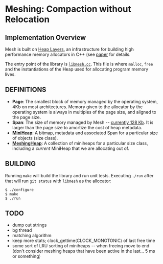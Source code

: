 Meshing: Compaction without Relocation
======================================

Implementation Overview
-----------------------

Mesh is built on [Heap Layers](http://heaplayers.org/), an
infrastructure for building high performance memory allocators in C++
(see
[paper](https://people.cs.umass.edu/~emery/pubs/berger-pldi2001.pdf)
for details.

The entry point of the library is [`libmesh.cc`](src/libmesh.cc).
This file is where `malloc`, `free` and the instantiations of the
Heap used for allocating program memory lives.


DEFINITIONS
-----------

- **Page**: The smallest block of memory managed by the operating
  system, 4Kb on most architectures.  Memory given to the allocator by
  the operating system is always in multiples of the page size, and
  aligned to the page size.
- **Span**: The size of memory managed by Mesh -- [currently 128
  Kb](src/include/miniheap.h#L36).
  It is larger than the page size to amortize the cost of heap
  metadata.
- [**MiniHeap**](src/include/miniheap.h): A bitmap, metadata and associated Span for a
  particular size of objects (size class).
- [**MeshingHeap**](src/include/meshingheap.h): A collection of miniheaps for a particular size
  class, including a _current_ MiniHeap that we are allocating out of.

BUILDING
--------

Running `make` will build the library and run unit tests.  Executing
`./run` after that will run `git status` with `libmesh` as the
allocator:

```
$ ./configure
$ make
$ ./run
```


TODO
----

- dump out strings
- bg thread
- matching algorithm
- keep more stats; clock_gettime(CLOCK_MONOTONIC) of last free time
- some sort of LRU sorting of miniheaps -- when freeing move to end
  (don't consider meshing heaps that have been active in the last... 5
  ms or something)
